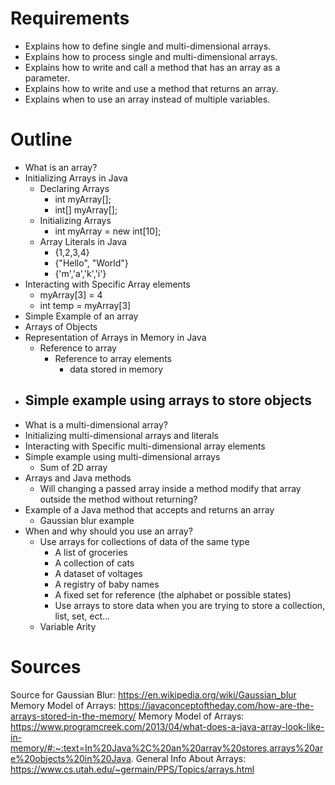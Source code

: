 # Requirements
- Explains how to define single and multi-dimensional arrays.
- Explains how to process single and multi-dimensional arrays.
- Explains how to write and call a method that has an array as a parameter.
- Explains how to write and use a method that returns an array.
- Explains when to use an array instead of multiple variables.

# Outline
- What is an array?
- Initializing Arrays in Java
  - Declaring Arrays
    - int myArray[];
    - int[] myArray[];
  - Initializing Arrays
    - int myArray = new int[10];
  - Array Literals in Java
    - {1,2,3,4}
    - {"Hello", "World"}
    - {'m','a','k','i'}
- Interacting with Specific Array elements
  - myArray[3] = 4
  - int temp = myArray[3]
- Simple Example of an array
- Arrays of Objects
- Representation of Arrays in Memory in Java
  - Reference to array
    - Reference to array elements
      - data stored in memory
- Simple example using arrays to store objects
  - 
- What is a multi-dimensional array?
- Initializing multi-dimensional arrays and literals
- Interacting with Specific multi-dimensional array elements
- Simple example using multi-dimensional arrays
  - Sum of 2D array
- Arrays and Java methods
  - Will changing a passed array inside a method modify that array outside the method without returning?
- Example of a Java method that accepts and returns an array
  - Gaussian blur example
- When and why should you use an array?
  - Use arrays for collections of data of the same type
    - A list of groceries
    - A collection of cats
    - A dataset of voltages
    - A registry of baby names
    - A fixed set for reference (the alphabet or possible states)
    - Use arrays to store data when you are trying to store a collection, list, set, ect...
  - Variable Arity


# Sources
Source for Gaussian Blur: https://en.wikipedia.org/wiki/Gaussian_blur
Memory Model of Arrays: https://javaconceptoftheday.com/how-are-the-arrays-stored-in-the-memory/
Memory Model of Arrays: https://www.programcreek.com/2013/04/what-does-a-java-array-look-like-in-memory/#:~:text=In%20Java%2C%20an%20array%20stores,arrays%20are%20objects%20in%20Java.
General Info About Arrays: https://www.cs.utah.edu/~germain/PPS/Topics/arrays.html


